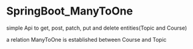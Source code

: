 # SpringBoot_ManyToOne

simple Api to get, post, patch, put and delete entities(Topic and Course)

a relation ManyToOne is established between Course and Topic
